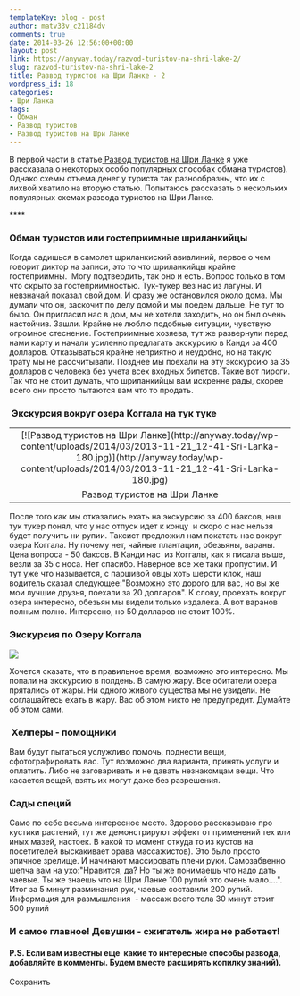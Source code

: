 ```yaml
---
templateKey: blog - post
author: matv33v_c21184dv
comments: true
date: 2014-03-26 12:56:00+00:00
layout: post
link: https://anyway.today/razvod-turistov-na-shri-lake-2/
slug: razvod-turistov-na-shri-lake-2
title: Развод туристов на Шри Ланке - 2
wordpress_id: 18
categories:
- Шри Ланка
tags:
- Обман
- Развод туристов
- Развод туристов на Шри Ланке
---
```





В первой части в статье[ Развод туристов на Шри Ланке](https://anyway.today/razvod-turistov-na-shri-lake/) я уже рассказала о некоторых особо популярных способах обмана туристов).  Однако схемы отъема денег у туриста так разнообразны, что их с лихвой хватило на вторую статью. Попытаюсь рассказать о нескольких популярных схемах развода туристов на Шри Ланке.


<!-- more -->****


### **Обман туристов или гостеприимные шриланкийцы**







Когда садишься в самолет шриланкиский авиалиний, первое о чем говорит диктор на записи, это то что шриланкийцы крайне гостеприимны.  Могу подтвердить, так оно и есть. Вопрос только в том что скрыто за гостеприимностью. Тук-тукер вез нас из лагуны. И невзначай показал свой дом. И сразу же остановился около дома. Мы думали что он, заскочит по делу домой и мы поедем дальше. Не тут то было. Он пригласил нас в дом, мы не хотели заходить, но он был очень настойчив. Зашли. Крайне не люблю подобные ситуации, чувствую огромное стеснение. Гостеприимные хозяева, тут же развернули перед нами карту и начали усиленно предлагать экскурсию в Канди за 400 долларов. Отказываться крайне неприятно и неудобно, но на такую трату мы не рассчитывали. Позднее мы поехали на эту экскурсию за 35 долларов с человека без учета всех входных билетов. Такие вот пироги. Так что не стоит думать, что шриланкийцы вам искренне рады, скорее всего они просто пытаются вам что то продать.







###  Экскурсия вокруг озера Коггала на тук туке


<table cellpadding="0" style="margin-left: auto; margin-right: auto; text-align: center;" cellspacing="0" align="center" >
<tbody >
<tr >

<td style="text-align: center;" >[![Развод туристов на Шри Ланке](http://anyway.today/wp-content/uploads/2014/03/2013-11-21_12-41-Sri-Lanka-180.jpg)](http://anyway.today/wp-content/uploads/2014/03/2013-11-21_12-41-Sri-Lanka-180.jpg)
</td>
</tr>
<tr >

<td style="text-align: center;" >Развод туристов на Шри Ланке
</td>
</tr>
</tbody>
</table>





После того как мы отказались ехать на экскурсию за 400 баксов, наш тук тукер понял, что у нас отпуск идет к концу  и скоро с нас нельзя будет получить ни рупии. Таксист предложил нам покатать нас вокруг озера Коггала. Ну почему нет, чайные плантации, обезьяны, вараны. Цена вопроса - 50 баксов. В Канди нас  из Коггалы, как я писала выше, везли за 35 с носа. Нет спасибо. Наверное все же таки пропустим. И тут уже что называется, с паршивой овцы хоть шерсти клок, наш водитель сказал следующее:"Возможно это дорого для вас, но вы же мои лучшие друзья, поехали за 20 долларов". К слову, проехать вокруг озера интересно, обезьян мы видели только издалека. А вот варанов полным полно. Интересно, но 50 долларов не стоит 100%.







### Экскурсия по Озеру Коггала




[![](http://anyway.today/wp-content/uploads/2014/03/2013-11-23_15-52-Sri-Lanka-436.jpg)](http://anyway.today/wp-content/uploads/2014/03/2013-11-23_15-52-Sri-Lanka-436.jpg)




Хочется сказать, что в правильное время, возможно это интересно. Мы попали на экскурсию в полдень. В самую жару. Все обитатели озера прятались от жары. Ни одного живого существа мы не увидели. Не соглашайтесь ехать в жару. Вас об этом никто не предупредит. Думайте об этом сами.




###  Хелперы - помощники




Вам будут пытаться услужливо помочь, поднести вещи, сфотографировать вас. Тут возможно два варианта, принять услуги и оплатить. Либо не заговаривать и не давать незнакомцам вещи. Что касается вещей, взять их могут даже без разрешения.




### Сады специй




Само по себе весьма интересное место. Здорово рассказываю про кустики растений, тут же демонстрируют эффект от применений тех или иных мазей, настоек. В какой то момент откуда то из кустов на посетителей выскакивает орава массажистов). Это было просто эпичное зрелище. И начинают массировать плечи руки. Самозабвенно шепча вам на ухо:"Нравится, да? Но ты же понимаешь что надо дать чаевые. Ты же знаешь что на Шри Ланке 100 рупий это очень мало....". Итог за 5 минут разминания рук, чаевые составили 200 рупий. Информация для размышления  - массаж всего тела 30 минут стоит 500 рупий  





### И самое главное! Девушки - сжигатель жира не работает!




#### P.S. Если вам известны еще  какие то интересные способы развода, добавляйте в комменты. Будем вместе расширять копилку знаний).







Сохранить
